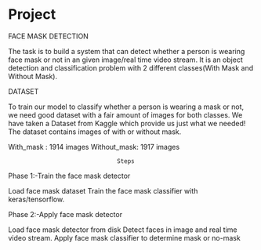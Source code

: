 # Project
FACE MASK DETECTION

The task is to build a system that can detect whether a person is wearing face mask or not in an given image/real time video stream. It is an object detection and classification problem with 2 different classes(With Mask and Without Mask).

DATASET

To train our model to classify whether a person is wearing a mask or not, we need good dataset with a fair amount of images for both classes. We have taken a Dataset from Kaggle which provide us just what we needed! The dataset contains images of with or without mask.

With_mask : 1914 images
Without_mask: 1917 images


                                   Steps

Phase 1:-Train the face mask detector

Load face mask dataset
Train the face mask classifier with keras/tensorflow.


Phase 2:-Apply face mask detector

Load face mask detector from disk
Detect faces in image and real time video stream.
Apply face mask classifier to determine mask or no-mask
